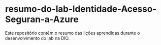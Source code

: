 # resumo-do-lab-Identidade-Acesso-Seguran-a-Azure
Este repositório contém o resumo das lições aprendidas durante o desenvolvimento do lab na DIO.

